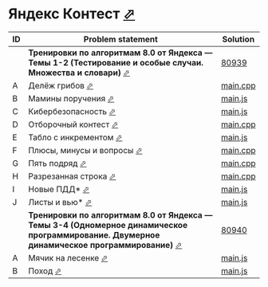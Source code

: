 # Яндекс Контест [⬀](https://contest.yandex.ru/)


| ID | Problem statement                                                                                                                                                                              | Solution                     |
|----|------------------------------------------------------------------------------------------------------------------------------------------------------------------------------------------------|------------------------------|
|    | **Тренировки по алгоритмам 8.0 от Яндекса — Темы 1-2 (Тестирование и особые случаи. Множества и словари)** [⬀](https://contest.yandex.ru/contest/80939/enter/)                                 | [80939](80939/)              |
| A  | Делёж грибов [⬀](https://contest.yandex.ru/contest/80939/problems/A/)                                                                                                                          | [main.cpp](80939/A/main.cpp) |
| B  | Мамины поручения [⬀](https://contest.yandex.ru/contest/80939/problems/B/)                                                                                                                      | [main.js](80939/B/main.js)   |
| C  | Кибербезопасность [⬀](https://contest.yandex.ru/contest/80939/problems/C/)                                                                                                                     | [main.js](80939/C/main.js)   |
| D  | Отборочный контест [⬀](https://contest.yandex.ru/contest/80939/problems/D/)                                                                                                                    | [main.cpp](80939/D/main.cpp) |
| E  | Табло с инкрементом [⬀](https://contest.yandex.ru/contest/80939/problems/E/)                                                                                                                   | [main.js](80939/E/main.js)   |
| F  | Плюсы, минусы и вопросы [⬀](https://contest.yandex.ru/contest/80939/problems/F/)                                                                                                               | [main.cpp](80939/F/main.cpp) |
| G  | Пять подряд [⬀](https://contest.yandex.ru/contest/80939/problems/G/)                                                                                                                           | [main.cpp](80939/G/main.cpp) |
| H  | Разрезанная строка [⬀](https://contest.yandex.ru/contest/80939/problems/H/)                                                                                                                    | [main.cpp](80939/H/main.cpp) |
| I  | Новые ПДД* [⬀](https://contest.yandex.ru/contest/80939/problems/I/)                                                                                                                            | [main.js](80939/I/main.js)   |
| J  | Листы и вью* [⬀](https://contest.yandex.ru/contest/80939/problems/J/)                                                                                                                          | [main.js](80939/J/main.js)   |
|    | **Тренировки по алгоритмам 8.0 от Яндекса — Темы 3-4 (Одномерное динамическое программирование. Двумерное динамическое программирование)** [⬀](https://contest.yandex.ru/contest/80940/enter/) | [80940](80940/)              |
| A  | Мячик на лесенке [⬀](https://contest.yandex.ru/contest/80940/problems/A/)                                                                                                                      | [main.js](80940/A/main.js)   |
| B  | Поход [⬀](https://contest.yandex.ru/contest/80940/problems/B/)                                                                                                                                 | [main.js](80940/B/main.js)   |

